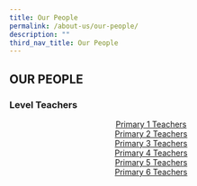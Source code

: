 ```yaml
---
title: Our People
permalink: /about-us/our-people/
description: ""
third_nav_title: Our People
---
```

## OUR PEOPLE

### Level Teachers

<p align="center">
	<a href="/about-us/our-people/primary-1-teachers">Primary 1 Teachers</a>
	<br>
	<a href="/about-us/our-people/primary-2-teachers">	Primary 2 Teachers</a>
	<br>
	<a href="/about-us/our-people/primary-3-teachers">Primary 3 Teachers</a>
	<br>
	<a href="/about-us/our-people/primary-4-teachers">Primary 4 Teachers</a>
	<br>
	<a href="/about-us/our-people/primary-5-teachers">Primary 5 Teachers</a>
	<br>
	<a href="/about-us/our-people/primary-6-teachers">Primary 6 Teachers</a>
</p>